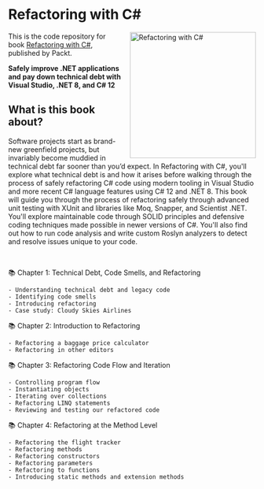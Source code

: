 # Refactoring with C#

<a href="https://www.packtpub.com/product/refactoring-with-c/9781835089989?utm_source=github&utm_medium=repository&utm_campaign=9781835089989">
    <img src="https://content.packt.com/B21324/cover_image_small.jpg" alt="Refactoring with C#" height="256px" align="right" style="padding-left:15px;">
</a>

This is the code repository for book [Refactoring with C#](https://www.packtpub.com/product/refactoring-with-c/9781835089989?utm_source=github&utm_medium=repository&utm_campaign=9781835089989), published by Packt.

**Safely improve .NET applications and pay down technical debt with Visual Studio, .NET 8, and C# 12**


## What is this book about?
Software projects start as brand-new greenfield projects, but invariably become muddied in technical debt far sooner than you’d expect. In Refactoring with C#, you'll explore what technical debt is and how it arises before walking through the process of safely refactoring C# code using modern tooling in Visual Studio and more recent C# language features using C# 12 and .NET 8. This book will guide you through the process of refactoring safely through advanced unit testing with XUnit and libraries like Moq, Snapper, and Scientist .NET. You'll explore maintainable code through SOLID principles and defensive coding techniques made possible in newer versions of C#. You'll also find out how to run code analysis and write custom Roslyn analyzers to detect and resolve issues unique to your code.

<br/>

 📚 Chapter 1: Technical Debt, Code Smells, and Refactoring

    - Understanding technical debt and legacy code
    - Identifying code smells
    - Introducing refactoring
    - Case study: Cloudy Skies Airlines

 📚 Chapter 2: Introduction to Refactoring

    - Refactoring a baggage price calculator
    - Refactoring in other editors

 📚 Chapter 3: Refactoring Code Flow and Iteration

    - Controlling program flow
    - Instantiating objects
    - Iterating over collections
    - Refactoring LINQ statements
    - Reviewing and testing our refactored code

 📚 Chapter 4: Refactoring at the Method Level

    - Refactoring the flight tracker
    - Refactoring methods
    - Refactoring constructors
    - Refactoring parameters
    - Refactoring to functions
    - Introducing static methods and extension methods
